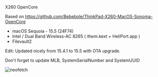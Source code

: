 X260 OpenCore

Based on https://github.com/Bebebole/ThinkPad-X260-MacOS-Sonoma-OpenCore

* macOS Sequoia - 15.5 (24F74)
* Intel / Dual Band Wireless-AC 8265 ( itlwm.kext + HeliPort.app )
* Filevault2

Edit: Updated nicely from 15.4.1 to 15.5 with OTA upgrade.

Don't forget to update MLB, SystemSerialNumber and SystemUUID


![neofetch](https://github.com/user-attachments/assets/c1a93c3e-4815-4ce3-bb77-4b73825782d1)
